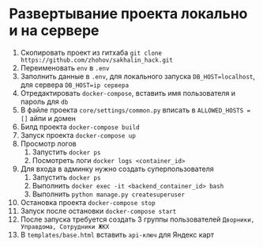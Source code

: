 # Развертывание проекта локально и на сервере

1. Скопировать проект из гитхаба
`git clone https://github.com/zhohov/sakhalin_hack.git`
2. Переименовать `env` в `.env`
3. Заполнить данные в `.env`, для локального запуска `DB_HOST=localhost`, для сервера `DB_HOST=ip сервера`
4. Отредактировать `docker-compose`, вставить имя пользователя и пароль для `db`
5. В файле проекта `core/settings/common.py` вписать в `ALLOWED_HOSTS = []` айпи и домен
6.  Билд проекта `docker-compose build`
7. Запуск проекта `docker-compose up`
8. Просмотр логов
	1. Запустить `docker ps` 
	2. Посмотреть логи `docker logs <container_id>`
9. Для входа в админку нужно создать суперпользователя
	1. Запустить `docker ps` 
	2. Выполнить `docker exec -it <backend_container_id> bash`
	3. Выполнить `python manage.py createsuperuser`
10. Остановка проекта `docker-compose stop`
11. Запуск после остановки `docker-compose start`
12. После запуска требуется создать 3 группы пользователей `Дворники, Управдома, Сотрудники ЖКХ`
13. В `templates/base.html` вставить `api-ключ` для Яндекс карт